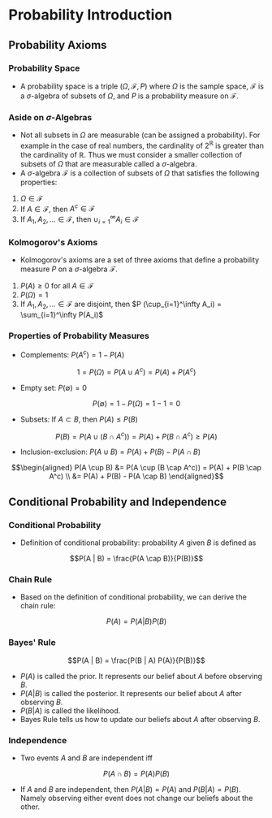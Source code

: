 # Probability Introduction

## Probability Axioms
### Probability Space 
* A probability space is a triple $(\Omega, \mathcal{F}, P)$ where $\Omega$ is the sample space, $\mathcal{F}$ is a $\sigma$-algebra of subsets of $\Omega$, and $P$ is a probability measure on $\mathcal{F}$.

### Aside on $\sigma$-Algebras
* Not all subsets in $\Omega$ are measurable (can be assigned a probability). For example in the case of real numbers, the cardinality of $2^\mathbb{R}$ is greater than the cardinality of $\mathbb{R}$. Thus we must consider a smaller collection of subsets of $\Omega$ that are measurable called a $\sigma$-algebra.
* A $\sigma$-algebra $\mathcal{F}$ is a collection of subsets of $\Omega$ that satisfies the following properties:
1. $\Omega \in \mathcal{F}$
2. If $A \in \mathcal{F}$, then $A^c \in \mathcal{F}$
3. If $A_1, A_2, ... \in \mathcal{F}$, then $\cup_{i=1}^\infty A_i \in \mathcal{F}$
 

### Kolmogorov's Axioms
* Kolmogorov's axioms are a set of three axioms that define a probability measure $P$ on a $\sigma$-algebra $\mathcal{F}$.
1. $P(A) \ge 0$ for all $A \in \mathcal{F}$
2. $P(\Omega) = 1$
3. If $A_1, A_2, ... \in \mathcal{F}$ are disjoint, then $P (\cup_{i=1}^\infty A_i) = \sum_{i=1}^\infty P(A_i)$

### Properties of Probability Measures
* Complements: $P(A^c) = 1 - P(A)$
``` math
1 = P(\Omega) = P(A \cup A^c) = P(A) + P(A^c)
```

* Empty set: $P(\emptyset) = 0$
``` math
P(\emptyset) = 1 - P(\Omega) = 1 - 1 = 0
```

* Subsets: If $A \subset B$, then $P(A) \le P(B)$
``` math
P(B) = P(A \cup (B \cap A^c)) = P(A) + P(B \cap A^c) \ge P(A)
```

* Inclusion-exclusion: $P(A \cup B) = P(A) + P(B) - P(A \cap B)$
``` math
\begin{aligned}
P(A \cup B) &= P(A \cup (B \cap A^c)) = P(A) + P(B \cap A^c) \\ 
&= P(A) + P(B) - P(A \cap B)
\end{aligned}
```

## Conditional Probability and Independence
### Conditional Probability
* Definition of conditional probability: probability $A$ given $B$ is defined as 
``` math
P(A | B) = \frac{P(A \cap B)}{P(B)}
```

### Chain Rule 
* Based on the definition of conditional probability, we can derive the chain rule:
``` math
P(A) = P(A | B) P(B)
```

### Bayes' Rule
``` math
P(A | B) = \frac{P(B | A) P(A)}{P(B)}
```
* $P(A)$ is called the prior. It represents our belief about $A$ before observing $B$.
* $P(A | B)$ is called the posterior. It represents our belief about $A$ after observing $B$.
* $P(B | A)$ is called the likelihood.
* Bayes Rule tells us how to update our beliefs about $A$ after observing $B$.

### Independence
* Two events $A$ and $B$ are independent iff
``` math
P(A \cap B) = P(A) P(B)
```
* If $A$ and $B$ are independent, then $P(A | B) = P(A)$ and $P(B | A) = P(B)$. Namely observing either event does not change our beliefs about the other.


